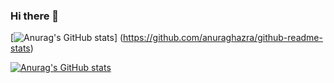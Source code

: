 ### Hi there 👋

[![Anurag's GitHub stats](https://github-profile-summary-cards.vercel.app/api/cards/profile-details?username=Cocomplex&theme=transparent&show_icons=true)]
(https://github.com/anuraghazra/github-readme-stats)

[![Anurag's GitHub stats](https://github-readme-stats.vercel.app/api?username=Cocomplex&theme=transparent&show_icons=true)](https://github.com/anuraghazra/github-readme-stats)

<!--
**Cocomplex/Cocomplex** is a ✨ _special_ ✨ repository because its `README.md` (this file) appears on your GitHub profile.

Here are some ideas to get you started:

- 🔭 I’m currently working on ...
- 🌱 I’m currently learning ...
- 👯 I’m looking to collaborate on ...
- 🤔 I’m looking for help with ...
- 💬 Ask me about ...
- 📫 How to reach me: ...
- 😄 Pronouns: ...
- ⚡ Fun fact: ...
-->
